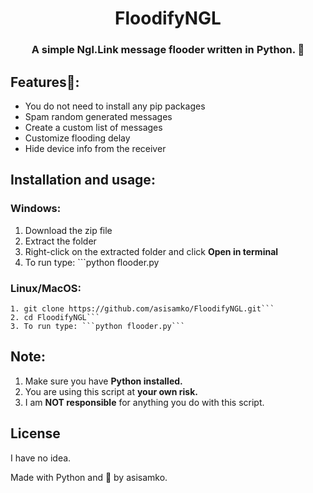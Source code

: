 <h1 align="center">FloodifyNGL</h1>
<h3 align="center">A simple Ngl.Link message flooder written in Python. 💌</h3>

## Features👀:
- You do not need to install any pip packages
- Spam random generated messages
- Create a custom list of messages
- Customize flooding delay
- Hide device info from the receiver

## Installation and usage:

### Windows:
1. Download the zip file
2. Extract the folder
3. Right-click on the extracted folder and click **Open in terminal**
4. To run type: ```python flooder.py

### Linux/MacOS:
```
1. git clone https://github.com/asisamko/FloodifyNGL.git```
2. cd FloodifyNGL```
3. To run type: ```python flooder.py```
```

## Note:
1. Make sure you have **Python installed.**
2. You are using this script at **your own risk.**
3. I am **NOT responsible** for anything you do with this script.

## License

I have no idea.

Made with Python and 💖 by asisamko.
